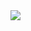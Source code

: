 <img align="left" src="https://github-readme-stats-jwattik.vercel.app/api?username=jwattik&show_icons=true&hide_border=true&theme=dark&langs_count=8&include_all_commits=true&range=is_up_to_date" />

<!--
**jwattik/jwattik** is a ✨ _special_ ✨ repository because its `README.md` (this file) appears on your GitHub profile.

Here are some ideas to get you started:

- 🔭 I’m currently working on ...
- 🌱 I’m currently learning ...
- 👯 I’m looking to collaborate on ...
- 🤔 I’m looking for help with ...
- 💬 Ask me about ...
- 📫 How to reach me: ...
- 😄 Pronouns: ...
- ⚡ Fun fact: ...
-->

